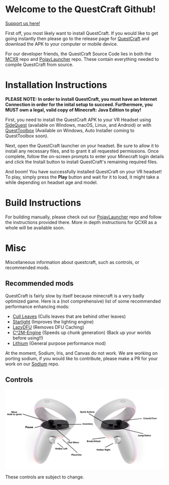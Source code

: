 # Welcome to the QuestCraft Github!
[Support us here!](https://www.patreon.com/QuestCraftXR)

First off, you most likely want to install QuestCraft. If you would like to get going instantly then please go to the release page for [QuestCraft](https://github.com/QuestCraftPlusPlus/QuestCraft/releases/latest) and download the APK to your computer or mobile device.

For our developer friends, the QuestCraft Source Code lies in both the [MCXR](https://github.com/QuestCraftPlusPlus/MCXR) repo and [PojavLauncher](https://github.com/QuestCraftPlusPlus/PojavLauncher) repo. These contain everything needed to compile QuestCraft from source.
# Installation Instructions

**PLEASE NOTE: In order to install QuestCraft, you must have an Internet Connection in order for the inital setup to succeed. Furthermore, you MUST own a legal, valid copy of Minecraft: Java Edition to play!**

First, you need to install the QuestCraft APK to your VR Headset using [SideQuest](https://sidequestvr.com) (available on Windows, macOS, Linux, and Android) or with [QuestToolbox](https://github.com/mitchv2020/QuestToolbox) (Available on Windows, Auto Installer coming to QuestToolbox soon).

Next, open the QuestCraft launcher on your headset. Be sure to allow it to install any necessary files, and to grant it all requested permissions. Once complete, follow the on-screen prompts to enter your Minecraft login details and click the Install button to install QuestCraft's remaining required files.

And boom! You have successfully installed QuestCraft on your VR headset! To play, simply press the **Play** button and wait for it to load, it might take a while depending on headset age and model.

# Build Instructions

For building manually, please check out our [PojavLauncher](https://github.com/QuestCraftPlusPlus/PojavLauncher) repo and follow the instructions provided there. More in depth instructions for QCXR as a whole will be available soon.

# Misc
Miscellaneous information about questcraft, such as controls, or recommended mods. 

## Recommended mods

QuestCraft is fairly slow by itself because minecraft is a very badly optimized game. Here is a (not comprehensive) list of some recommended performance enhancing mods:
- [Cull Leaves](https://curseforge.com/minecraft/mc-mods/cull-leaves) (Culls leaves that are behind other leaves)
- [Starlight](https://curseforge.com/minecraft/mc-mods/starlight) (Improves the lighting engine)
- [LazyDFU](https://curseforge.com/minecraft/mc-mods/lazydfu) (Removes DFU Caching)
- [C^2M-Engine](https://github.com/RelativityMC/C2ME-fabric) (Speeds up chunk generation) (Back up your worlds before using!!)
- [Lithium](https://www.curseforge.com/minecraft/mc-mods/lithium) (General purpose performance mod)

At the moment, Sodium, Iris, and Canvas do not work. We are working on porting sodium, if you would like to contribute, please make a PR for your work on our [Sodium](https://github.com/QuestCraftPlusPlus/sodium-fabric) repo.

## Controls

![There's supposed to be controls here](/Controls.png)

These controls are subject to change.
